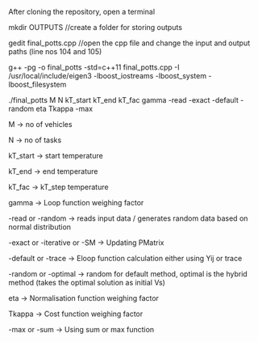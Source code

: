 After cloning the repository, open a terminal

mkdir OUTPUTS //create a folder for storing outputs

gedit final_potts.cpp //open the cpp file and change the input and output paths (line nos 104 and 105)

g++ -pg -o final_potts -std=c++11 final_potts.cpp -I /usr/local/include/eigen3 -lboost_iostreams -lboost_system -lboost_filesystem 

./final_potts M N kT_start kT_end kT_fac gamma -read -exact -default -random eta Tkappa -max 

M -> no of vehicles

N -> no of tasks

kT_start -> start temperature

kT_end -> end temperature

kT_fac -> kT_step temperature

gamma -> Loop function weighing factor

-read or -random -> reads input data / generates random data based on normal distribution

-exact or -iterative or -SM -> Updating PMatrix

-default or -trace -> Eloop function calculation either using Yij or trace

-random or -optimal -> random for default method, optimal is the hybrid method (takes the optimal solution as initial Vs)

eta -> Normalisation function weighing factor

Tkappa -> Cost function weighing factor

-max or -sum -> Using sum or max function
